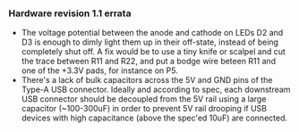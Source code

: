 ### Hardware revision 1.1 errata
- The voltage potential between the anode and cathode on LEDs D2 and D3 is enough to dimly light them up in their off-state, instead of being completely shut off. A fix would be to use a tiny knife or scalpel and cut the trace between R11 and R22, and put a bodge wire beteen R11 and one of the +3.3V pads, for instance on P5.
- There's a lack of bulk capacitors across the 5V and GND pins of the Type-A USB connector. Ideally and according to spec, each downstream USB connector should be decoupled from the 5V rail using a large capacitor (~100-300uF) in order to prevent 5V rail drooping if USB devices with high capacitance (above the spec'ed 10uF) are connected.